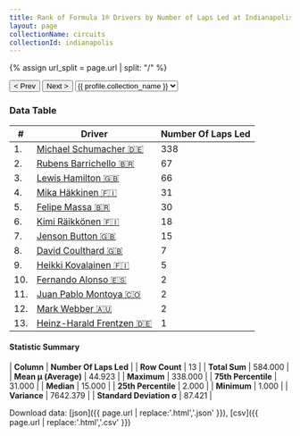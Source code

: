 ```yaml
---
title: Rank of Formula 1® Drivers by Number of Laps Led at Indianapolis Motor Speedway
layout: page
collectionName: circuits
collectionId: indianapolis
---
```


{% assign url_split = page.url | split: "/" %}
<div id="collection-navigation">
<button onclick="selector.options[selector.selectedIndex-1].value && (window.location = selector.options[selector.selectedIndex-1].value);">&lt; Prev</button>
<button onclick="selector.options[selector.selectedIndex+1].value && (window.location = selector.options[selector.selectedIndex+1].value);">Next &gt;</button>
<select id="selector" onchange="this.options[this.selectedIndex].value && (window.location = this.options[this.selectedIndex].value);">
  {% for collectionId in site.data[page.collectionName].refs %}
    {% if collectionId == page.collectionId %}
      {% assign selected = "selected" %}
    {% else %}
      {% assign selected = "" %}
    {% endif %}
    {% assign profile = site.data[page.collectionName][collectionId].profile %}
    <option value="/f1/{{ page.collectionName }}/{{ collectionId }}/{{ url_split[4] }}" {{ selected }}>{{ profile.collection_name }}</option>
  {% endfor %}
</select>
</div>

<canvas id="chart" width="400" height="180"></canvas>
<script>
var data = {
  "labels" : [
    "Michael Schumacher",
    "Rubens Barrichello",
    "Lewis Hamilton",
    "Mika Häkkinen",
    "Felipe Massa",
    "Kimi Räikkönen",
    "Jenson Button",
    "David Coulthard",
    "Heikki Kovalainen",
    "Fernando Alonso",
    "Juan Pablo Montoya",
    "Mark Webber",
    "Heinz-Harald Frentzen"
  ],
  "datasets" : [
    {
      "label" : "Number Of Laps Led",
      "data" : [
        338,
        67,
        66,
        31,
        30,
        18,
        15,
        7,
        5,
        2,
        2,
        2,
        1
      ],
      "borderColor" : [
        "#1D181E",
        "#1D181E",
        "#1D181E",
        "#1D181E",
        "#1D181E",
        "#1D181E",
        "#1D181E",
        "#1D181E",
        "#1D181E",
        "#1D181E",
        "#1D181E",
        "#1D181E",
        "#1D181E"
      ],
      "borderWidth" : 1,
      "backgroundColor" : [
        "#9C8E8D",
        "#9C8E8D",
        "#9C8E8D",
        "#9C8E8D",
        "#9C8E8D",
        "#9C8E8D",
        "#9C8E8D",
        "#9C8E8D",
        "#9C8E8D",
        "#9C8E8D",
        "#9C8E8D",
        "#9C8E8D",
        "#9C8E8D"
      ]
    }
  ]
};
var options = {
  legend: {
    display: false
  },
  scales: {
    xAxes: [{
      ticks: {
        beginAtZero: true,
        maxRotation: 180,
        display: window.innerWidth > 800
      }
    }],
    yAxes: [{
      ticks: {
        beginAtZero: true
      }
    }]
  },
  onResize: function(chart, size) {
    chart.options.scales.xAxes[0].ticks.display = size.width > 800;
  }
};
var chart = new Chart("chart", {
    data: data,
    type: 'bar',
    options: options
});
</script>



### Data Table

| # | Driver | Number Of Laps Led |
|--|--|--|
| 1. | [Michael Schumacher 🇩🇪](/f1/drivers/michael_schumacher) | 338 |
| 2. | [Rubens Barrichello 🇧🇷](/f1/drivers/barrichello) | 67 |
| 3. | [Lewis Hamilton 🇬🇧](/f1/drivers/hamilton) | 66 |
| 4. | [Mika Häkkinen 🇫🇮](/f1/drivers/hakkinen) | 31 |
| 5. | [Felipe Massa 🇧🇷](/f1/drivers/massa) | 30 |
| 6. | [Kimi Räikkönen 🇫🇮](/f1/drivers/raikkonen) | 18 |
| 7. | [Jenson Button 🇬🇧](/f1/drivers/button) | 15 |
| 8. | [David Coulthard 🇬🇧](/f1/drivers/coulthard) | 7 |
| 9. | [Heikki Kovalainen 🇫🇮](/f1/drivers/kovalainen) | 5 |
| 10. | [Fernando Alonso 🇪🇸](/f1/drivers/alonso) | 2 |
| 11. | [Juan Pablo Montoya 🇨🇴](/f1/drivers/montoya) | 2 |
| 12. | [Mark Webber 🇦🇺](/f1/drivers/webber) | 2 |
| 13. | [Heinz-Harald Frentzen 🇩🇪](/f1/drivers/frentzen) | 1 |

#### Statistic Summary

| **Column** | **Number Of Laps Led** |
| **Row Count** | 13 |
| **Total Sum** | 584.000 |
| **Mean μ (Average)** | 44.923 |
| **Maximum** | 338.000 |
| **75th Percentile** | 31.000 |
| **Median** | 15.000 |
| **25th Percentile** | 2.000 |
| **Minimum** | 1.000 |
| **Variance** | 7642.379 |
| **Standard Deviation σ** | 87.421 |

Download data: [json]({{ page.url | replace:'.html','.json' }}), [csv]({{ page.url | replace:'.html','.csv' }})
